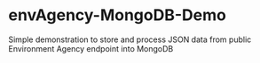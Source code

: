 # envAgency-MongoDB-Demo
Simple demonstration to store and process JSON data from public Environment Agency endpoint into MongoDB
